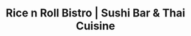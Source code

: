 ---
layout: place
title: "Rice n Roll Bistro | Sushi Bar & Thai Cuisine"
permalink: /wisconsin/milwaukee/rice-n-roll-bistro-sushi-bar-thai-cuisine.html
stateAbbr: WI
stateName: Wisconsin
cityName: Milwaukee
place_id: ChIJMymoLucYBYgR4bhgS7lymG4
photos:
  - name: >-
      places/ChIJMymoLucYBYgR4bhgS7lymG4/photos/AeeoHcIJwsgyqhHiz3h4ToxWn7vTlGwb3RECVyVOaFIVoCg2hqRKld5fPbJD_Q6LeoqXEywreL8qLF-QKua5icLtqMmamlDiNE61YyEm5DC0UjZmur7bcnTHErh_8ZB4mwnu_-eHSIEoXsTjqx_bNV0jRkEGL8yZBMb0BAnnL3oq4icG4V9GQxV0u8ygrqwExz_GewvFV9SYT-83KIAq6Rg2ifGWO3ymu5QUx_M75R06A74sXXWJzcILpNdq0ZC5m0WXUjm2q8w2TtPpLQsJsmZ8tReD4cEOi6EFy6nhsg4BmaZ5nA
    widthPx: 1333
    heightPx: 1000
    authorAttributions:
      - displayName: Rice n Roll Bistro | Sushi Bar & Thai Cuisine
        uri: https://maps.google.com/maps/contrib/107073121376813337732
        photoUri: >-
          https://lh3.googleusercontent.com/a-/ALV-UjX_9mlLRm1OVsCjNNIOdieMMhgFCUz8Hs1iF1MFWKS0MAP-xKU=s100-p-k-no-mo
    flagContentUri: >-
      https://www.google.com/local/imagery/report/?cb_client=maps_api_places.places_api&image_key=!1e10!2sAF1QipOUMsVwCbx7VYINrTqxECThpaNpcgZDYA_ero5h&hl=en-US
    googleMapsUri: >-
      https://www.google.com/maps/place//data=!3m4!1e2!3m2!1sAF1QipOUMsVwCbx7VYINrTqxECThpaNpcgZDYA_ero5h!2e10!4m2!3m1!1s0x880518e72ea82933:0x6e9872b94b60b8e1
  - name: >-
      places/ChIJMymoLucYBYgR4bhgS7lymG4/photos/AeeoHcJmh7oHng15GACYUakgdqCVcTh6kbUWkEAgCbssk4_rbo1bEG0ZtmmZXSl4bZCrz2ZYlb6RtZJUp06kjZuVIrxlKJl05HQO_dq2cYx6aC3YqV07eZHdJmB8mtgSrHdrwVMK4EYVcTvZpPg7HD-fpDvtOV0QFNLlGcx22lNZEAR8G05tl0a7VfIiX_teVMi-XAsDEzsqmAFXj1rbySV1Ljx-5ujfHgCTXQa5HX7LOdDvocZv6fzCC7U6j7tbeXNqL89LDXn-dWp0YNkcdexybY7XINgQtk0RO4AExitKh00_yQ
    widthPx: 1800
    heightPx: 1800
    authorAttributions:
      - displayName: Rice n Roll Bistro | Sushi Bar & Thai Cuisine
        uri: https://maps.google.com/maps/contrib/107073121376813337732
        photoUri: >-
          https://lh3.googleusercontent.com/a-/ALV-UjX_9mlLRm1OVsCjNNIOdieMMhgFCUz8Hs1iF1MFWKS0MAP-xKU=s100-p-k-no-mo
    flagContentUri: >-
      https://www.google.com/local/imagery/report/?cb_client=maps_api_places.places_api&image_key=!1e10!2sAF1QipN6D49P_Gd2rfj7j3R_lmR7Big3yEirKLiczCnW&hl=en-US
    googleMapsUri: >-
      https://www.google.com/maps/place//data=!3m4!1e2!3m2!1sAF1QipN6D49P_Gd2rfj7j3R_lmR7Big3yEirKLiczCnW!2e10!4m2!3m1!1s0x880518e72ea82933:0x6e9872b94b60b8e1
  - name: >-
      places/ChIJMymoLucYBYgR4bhgS7lymG4/photos/AeeoHcKx85_KYzu1yucA4u4dJOyrBzYZWTK3pIGJ5n3rVw-UrGux57SbBUsoSqMWFZA0n_AT8r3DJcY2ZufurXLFIRYjGIz6L8HzzmL4ZvOhs-fVUIGOHKCv_nGia2kYcXtJs4D_kWGtcizir5_a01qpTYsIAxVO8yPcolLg1RN9ygWcs2lXekhkxSTO8kPv2oWGwPCasURod3Wzm7Op1kMLOLV2uGWywmpHl37UjpdTwyHYvWf-GFnD27b02A3frZiYkCNhIREzDZd13liBguKS1vt9yDmE31ijQe6nN-Ghp3Ln-EtGTeD4nYM2N-GGIuprrf0ZN0yvv_KcXHtub5zclXb8fF7xbGA-FE5ILbOUm2w-F2bDace8Da2CZMCG1k5CW8W6CxvNJzxC0IcqqqVMGfcAFcL1VhWj3EAhvO8Qem3Zub4
    widthPx: 4032
    heightPx: 3024
    authorAttributions:
      - displayName: Ngan Phan
        uri: https://maps.google.com/maps/contrib/111079290955927374649
        photoUri: >-
          https://lh3.googleusercontent.com/a-/ALV-UjVJVvFilocobnW9clfx1VPBIXx4ZNA5OfEsZttRfuD33ekw7XgQ3w=s100-p-k-no-mo
    flagContentUri: >-
      https://www.google.com/local/imagery/report/?cb_client=maps_api_places.places_api&image_key=!1e10!2sCIHM0ogKEICAgMDgmuPQ2AE&hl=en-US
    googleMapsUri: >-
      https://www.google.com/maps/place//data=!3m4!1e2!3m2!1sCIHM0ogKEICAgMDgmuPQ2AE!2e10!4m2!3m1!1s0x880518e72ea82933:0x6e9872b94b60b8e1
  - name: >-
      places/ChIJMymoLucYBYgR4bhgS7lymG4/photos/AeeoHcJHsCg1trR9W6izNihYPylJfIOB_CrxwOc4KltOysxwaDRuxZ9qVCk3sxaVOH8iXGQddlVN_UKjBejgmPSACHs9wjmJYW7ftcE3HqYOZXMJVnaNzPRFdExTls2uX1HZhlfftkjNxXUNop5WuxFaX09rs2zilAEWsUSbuI4LONwDjNq1Zp05Gp5UdvvDYk8aie8jNcobtDbII2fAH92x_7x45Nx-42KvPjYC7RLHUtzSjaKXaCDFfWT5FQ5zZbnsccEbOrywsOHAyTiHCWGQeGGhRJa1stKbFqhEZcyZMgQ1ig
    widthPx: 4032
    heightPx: 3024
    authorAttributions:
      - displayName: Rice n Roll Bistro | Sushi Bar & Thai Cuisine
        uri: https://maps.google.com/maps/contrib/107073121376813337732
        photoUri: >-
          https://lh3.googleusercontent.com/a-/ALV-UjX_9mlLRm1OVsCjNNIOdieMMhgFCUz8Hs1iF1MFWKS0MAP-xKU=s100-p-k-no-mo
    flagContentUri: >-
      https://www.google.com/local/imagery/report/?cb_client=maps_api_places.places_api&image_key=!1e10!2sAF1QipNrNtaa2zMqVQwDDBZmNyalVKSW-UUQox_iqYi6&hl=en-US
    googleMapsUri: >-
      https://www.google.com/maps/place//data=!3m4!1e2!3m2!1sAF1QipNrNtaa2zMqVQwDDBZmNyalVKSW-UUQox_iqYi6!2e10!4m2!3m1!1s0x880518e72ea82933:0x6e9872b94b60b8e1
  - name: >-
      places/ChIJMymoLucYBYgR4bhgS7lymG4/photos/AeeoHcIMXLr4cVD2uQy_7inqPloyQ-JKgzSXks_kpsx5nV_zMZgDz2qrGKFHc3Veb3sAWC6YZcDnl8lb_oGUefw1Cf9w5_jvflcyCCbil21OtS_MpOgKiOviefN3wIPHRHfh6XvXCpB_WIcth6MGvkhdh1p9uBH-Jl3j7gJH78rTK8IsRDie4FDN4dgjz5-KyAePSDUukxTscf_yOoJGaKSh8X13v2H3A3tnZ00c3Xa7-7824RUl-2jGkwxizuoY5RM3XFIp0lbAukrcRC6sKkEh3VONgdzOYZmK-q7IjFHf-3V9oA
    widthPx: 1478
    heightPx: 1108
    authorAttributions:
      - displayName: Rice n Roll Bistro | Sushi Bar & Thai Cuisine
        uri: https://maps.google.com/maps/contrib/107073121376813337732
        photoUri: >-
          https://lh3.googleusercontent.com/a-/ALV-UjX_9mlLRm1OVsCjNNIOdieMMhgFCUz8Hs1iF1MFWKS0MAP-xKU=s100-p-k-no-mo
    flagContentUri: >-
      https://www.google.com/local/imagery/report/?cb_client=maps_api_places.places_api&image_key=!1e10!2sAF1QipNhsa_osg3JnDRkDhGRGUvl4pLM7W3AUmkzHnHG&hl=en-US
    googleMapsUri: >-
      https://www.google.com/maps/place//data=!3m4!1e2!3m2!1sAF1QipNhsa_osg3JnDRkDhGRGUvl4pLM7W3AUmkzHnHG!2e10!4m2!3m1!1s0x880518e72ea82933:0x6e9872b94b60b8e1
  - name: >-
      places/ChIJMymoLucYBYgR4bhgS7lymG4/photos/AeeoHcIGMkFnEF7o3ZgMW--WIVQT77cZtru3wO1Qqh1jiaguzmLw8UaUpZU-DwJPNu4dwiIxLEeyzU8b5XFxpxWml9mCX6bGYOAote8me7BRMVE9zPbnMkesq3RBisq8wujC3cAqxUcCF4yvFq6JP-aIIavKniH7fllt6LGwmlohFGs2KOtvKGKujRP_tZV6pMJB3Y3nacu9cLIIAZQnxjyH-uZ_yrodJpTSJ8pfHYSOjoQQx-cAFRlqaG_t78q9VNNWrE22g2Pb2iZ6MUUfweOoeobeEpwaatjfVpc2v-cXRa_cNJ5cUrc8evpnH8y4m4EwtM43ff3Tna4e9ob6TCk_ao5v_S5EtZNhWGRemw7yIFAAHrcEDrcL2Du0SkIGJeIcSapRmW3lgyZcNfelMUKWcNbYPR4uUVMBY-04bRnyzpA5Cqr8
    widthPx: 3600
    heightPx: 4800
    authorAttributions:
      - displayName: Becky Ho
        uri: https://maps.google.com/maps/contrib/115955910351388490452
        photoUri: >-
          https://lh3.googleusercontent.com/a/ACg8ocLmt_sWTpVOlaqPAnmsRs4QSc97OtpTN-2gKklzpJGauKujYA=s100-p-k-no-mo
    flagContentUri: >-
      https://www.google.com/local/imagery/report/?cb_client=maps_api_places.places_api&image_key=!1e10!2sCIHM0ogKEICAgICfnYGf7gE&hl=en-US
    googleMapsUri: >-
      https://www.google.com/maps/place//data=!3m4!1e2!3m2!1sCIHM0ogKEICAgICfnYGf7gE!2e10!4m2!3m1!1s0x880518e72ea82933:0x6e9872b94b60b8e1
  - name: >-
      places/ChIJMymoLucYBYgR4bhgS7lymG4/photos/AeeoHcI57I_K3KNNFEaSgdcpxD5U6WrtThFwBPo81v-Unyje9mSG5h7iuTGqM_2GQfeFLaaVB6lE7W1Ngt2M06y01jhp4xDk78pg6WXn7F0agxZ-5FZ37ssmeS9h9PLiVG6AP9FP3ybqUcXQ7WzkY2qKR44UcCjrunjtSCL2HfS4m3lh4fwA-zlmHxO7XO1EVmnn089wC1lyIXpcyVoncfDsx5aRQNCzL66xldrC9FD4vrQQqGLb6J7By-tQasU-qiq8j2xuKAaKrWOuxNeF-QYFOR5PM-4mKbypWKWyyEKf5MWXOQ
    widthPx: 1478
    heightPx: 1110
    authorAttributions:
      - displayName: Rice n Roll Bistro | Sushi Bar & Thai Cuisine
        uri: https://maps.google.com/maps/contrib/107073121376813337732
        photoUri: >-
          https://lh3.googleusercontent.com/a-/ALV-UjX_9mlLRm1OVsCjNNIOdieMMhgFCUz8Hs1iF1MFWKS0MAP-xKU=s100-p-k-no-mo
    flagContentUri: >-
      https://www.google.com/local/imagery/report/?cb_client=maps_api_places.places_api&image_key=!1e10!2sAF1QipOhnqkleHoRH8hnE-qgrIoQDO5kLI6GDqVLZM2c&hl=en-US
    googleMapsUri: >-
      https://www.google.com/maps/place//data=!3m4!1e2!3m2!1sAF1QipOhnqkleHoRH8hnE-qgrIoQDO5kLI6GDqVLZM2c!2e10!4m2!3m1!1s0x880518e72ea82933:0x6e9872b94b60b8e1
  - name: >-
      places/ChIJMymoLucYBYgR4bhgS7lymG4/photos/AeeoHcIjsYiTvd8XXdpZEsprtulaMNrf-aoVNwPfXZaIM5RrV7Pu_KkBhY1jXGDrM9IyUZeRDnnroBDT5RWQQtSjAl-BGgZRjPS1hgrty80WI-mEiTeBphnjCPDECZ4dd4GVloQUAktBSue9lnfiG7sG2fWWIFK3vey2yUssRa6dmH3DhJXsSxWhGN6QC2HHJTvYtBM89eWXs0KW-F7PZpOsoLRC9INtZgcuITliKZ0ZtaiLoQDnZfuv6wP-4i56MheEDxofztpfg-xtx2IVlKLOip3bCzUj1s6jHkgNq2HBfQQcGg
    widthPx: 2500
    heightPx: 1667
    authorAttributions:
      - displayName: Rice n Roll Bistro | Sushi Bar & Thai Cuisine
        uri: https://maps.google.com/maps/contrib/107073121376813337732
        photoUri: >-
          https://lh3.googleusercontent.com/a-/ALV-UjX_9mlLRm1OVsCjNNIOdieMMhgFCUz8Hs1iF1MFWKS0MAP-xKU=s100-p-k-no-mo
    flagContentUri: >-
      https://www.google.com/local/imagery/report/?cb_client=maps_api_places.places_api&image_key=!1e10!2sAF1QipMzSdmqUye-Il_BAmt2qQbAYdrqBlI7Qy050m0l&hl=en-US
    googleMapsUri: >-
      https://www.google.com/maps/place//data=!3m4!1e2!3m2!1sAF1QipMzSdmqUye-Il_BAmt2qQbAYdrqBlI7Qy050m0l!2e10!4m2!3m1!1s0x880518e72ea82933:0x6e9872b94b60b8e1
  - name: >-
      places/ChIJMymoLucYBYgR4bhgS7lymG4/photos/AeeoHcK--5ZzI6RfqmkUim2nYGnCkw0_lsVZj7XffRLv8BPjzw1keAdDXIL3Zdxova81yKKTLKtLt8_pnYIDuE2O8ta7Xyk9Np5JKWJ2FVDN-gAgvYcBMnaEAREAdXT7NH7FAW_uP2-cRqpbWkWtbIlXXFyZjy2rXHNBoB2XAMwcBwO6HvbaKr7be_rfyg2fRIi31S_EJk9SxB-n8Qi0sEdTlynPr-FIQpXuYzdCh8DMIwbT7RB3AX3bUfWN6r_JPWThe9NZAhxIIQc8iL0iZFFe5Ren_UaYHPjX6lGpcnH3CE-7CA
    widthPx: 1478
    heightPx: 1108
    authorAttributions:
      - displayName: Rice n Roll Bistro | Sushi Bar & Thai Cuisine
        uri: https://maps.google.com/maps/contrib/107073121376813337732
        photoUri: >-
          https://lh3.googleusercontent.com/a-/ALV-UjX_9mlLRm1OVsCjNNIOdieMMhgFCUz8Hs1iF1MFWKS0MAP-xKU=s100-p-k-no-mo
    flagContentUri: >-
      https://www.google.com/local/imagery/report/?cb_client=maps_api_places.places_api&image_key=!1e10!2sAF1QipOMupIdgXlbo5wzdpLoF2vgie0NwdnSaIau783O&hl=en-US
    googleMapsUri: >-
      https://www.google.com/maps/place//data=!3m4!1e2!3m2!1sAF1QipOMupIdgXlbo5wzdpLoF2vgie0NwdnSaIau783O!2e10!4m2!3m1!1s0x880518e72ea82933:0x6e9872b94b60b8e1
  - name: >-
      places/ChIJMymoLucYBYgR4bhgS7lymG4/photos/AeeoHcLDTFQhuat3qFHliZpVGa8JWNUihAx6jKMv3CsLU1n_09r1wlvgZ1MWAhFbKtobVRFiPk8Px8WZFEo98D-SrbtkqQRGPHKDbLa_HcKwmgOM6DqvIVWz3LbBF_b3EXgg6fzK5TBZ_nsjhHm913jdNTcG0anwDu0JA05Yp8NrfqYGMAdOSvThPHTr5hED27XT-z99A5YZ9RSmWvVW5nh0S_c13NSqJ8W3vjeAReoqTl8023taenK0gjkBSr4yIM2GevXk-1-tKHMNCU2-usxUgEqmj498w89FkzeMdrmf7E9QisIqS0XZ8m68JR2DkfIMMwyQRpnpCVHhU-bqrCAGv8NQslx4zFnGpceKSdK7p-mOBI2yoQxHr0sJNYIqf1FTbSM4a5P5w8Nsmy1GsEnU3rHqTE1E7mFNoMeoLlLpHIjE3Q
    widthPx: 3000
    heightPx: 4000
    authorAttributions:
      - displayName: Denise Wamser
        uri: https://maps.google.com/maps/contrib/112640979655745419547
        photoUri: >-
          https://lh3.googleusercontent.com/a/ACg8ocJilEd2qRU6z6Q-alzH1Fq007UD39NKqCi-rESNUZiFRvNOlg=s100-p-k-no-mo
    flagContentUri: >-
      https://www.google.com/local/imagery/report/?cb_client=maps_api_places.places_api&image_key=!1e10!2sCIHM0ogKEICAgICPzrWqEw&hl=en-US
    googleMapsUri: >-
      https://www.google.com/maps/place//data=!3m4!1e2!3m2!1sCIHM0ogKEICAgICPzrWqEw!2e10!4m2!3m1!1s0x880518e72ea82933:0x6e9872b94b60b8e1
address: 1952 N Farwell Ave, Milwaukee, WI 53202, USA
street: 1952 N Farwell Ave
city: Milwaukee
state: WI
zip: '53202'
country: USA
neighborhood: Lower East Side
latitude: '43.056207'
longitude: '-87.889051'
accessibility_options:
  wheelchairAccessibleParking: false
  wheelchairAccessibleEntrance: true
  wheelchairAccessibleRestroom: true
  wheelchairAccessibleSeating: true
business_status: OPERATIONAL
name: Rice n Roll Bistro | Sushi Bar & Thai Cuisine
google_maps_links:
  directionsUri: >-
    https://www.google.com/maps/dir//''/data=!4m7!4m6!1m1!4e2!1m2!1m1!1s0x880518e72ea82933:0x6e9872b94b60b8e1!3e0
  placeUri: https://maps.google.com/?cid=7969245680791238881
  writeAReviewUri: >-
    https://www.google.com/maps/place//data=!4m3!3m2!1s0x880518e72ea82933:0x6e9872b94b60b8e1!12e1
  reviewsUri: >-
    https://www.google.com/maps/place//data=!4m4!3m3!1s0x880518e72ea82933:0x6e9872b94b60b8e1!9m1!1b1
  photosUri: >-
    https://www.google.com/maps/place//data=!4m3!3m2!1s0x880518e72ea82933:0x6e9872b94b60b8e1!10e5
primary_type: Sushi Restaurant
opening_hours:
  regular: null
  current: null
secondary_opening_hours:
  regular:
    weekdayDescriptions: null
    type: null
  current:
    weekdayDescriptions: null
    type: null
phone: (414) 220-9944
price_level: PRICE_LEVEL_MODERATE
price_range: $10 &ndash; $20
rating: '4.7'
rating_count: 821
website: https://ricenrollbistro.com/
description: null
reviews: null
parking_options: null
payment_options: null
allow_dogs: null
curbside_pickup: null
delivery: null
dine_in: null
good_for_children: null
good_for_groups: null
good_for_sports: null
live_music: null
menu_for_children: null
outdoor_seating: null
reservable: null
restroom: null
serves_beer: null
serves_breakfast: null
serves_brunch: null
serves_cocktails: null
serves_coffee: null
serves_dinner: null
serves_dessert: null
serves_lunch: null
serves_vegetarian_food: null
serves_wine: null
takeout: null

---